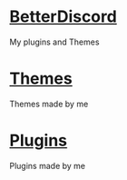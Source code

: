 # <a href="https://betterdiscord.app/">BetterDiscord</a>
My plugins and Themes
# <a href="https://github.com/ll-Exanime-ll/BetterDiscord/tree/main/Themes">Themes</a>
<a>Themes made by me</a>
# <a href="https://github.com/ll-Exanime-ll/BetterDiscord/tree/main/Plugins">Plugins</a>
<a>Plugins made by me</a>
